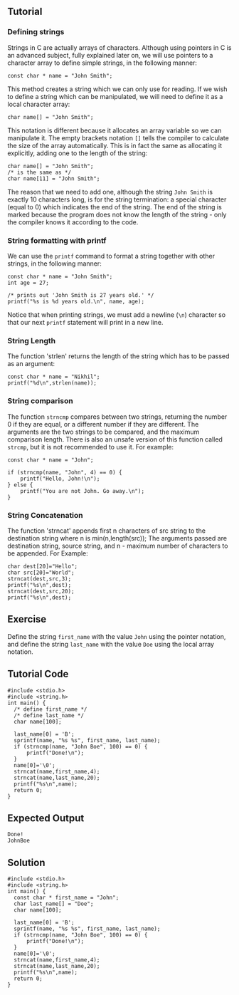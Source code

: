 Tutorial
--------

### Defining strings

Strings in C are actually arrays of characters. Although using pointers in C is an advanced subject, fully explained later on, we will use pointers to a character array to define simple strings, in the following manner:

    const char * name = "John Smith";

This method creates a string which we can only use for reading. 
If we wish to define a string which can be manipulated, we will need to define it as a local character array:

    char name[] = "John Smith";

This notation is different because it allocates an array variable so we can manipulate it. The empty brackets notation `[]` tells the
compiler to calculate the size of the array automatically. This is in fact the same as allocating it explicitly, adding one to 
the length of the string:

    char name[] = "John Smith";
    /* is the same as */
    char name[11] = "John Smith";

The reason that we need to add one, although the string `John Smith` is exactly 10 characters long, is for the string termination:
a special character (equal to 0) which indicates the end of the string. The end of the string is marked because the program
does not know the length of the string - only the compiler knows it according to the code.

### String formatting with printf

We can use the `printf` command to format a string together with other strings, in the following manner:

    const char * name = "John Smith";
    int age = 27;

    /* prints out 'John Smith is 27 years old.' */
    printf("%s is %d years old.\n", name, age);

Notice that when printing strings, we must add a newline (`\n`) character so that our next `printf` statement will print in a new line.

### String Length

The function 'strlen' returns the length of the string which has to be passed as an argument:

    const char * name = "Nikhil";
    printf("%d\n",strlen(name));        

### String comparison

The function `strncmp` compares between two strings, returning the number 0 if they are equal, or a different number if they are different.
The arguments are the two strings to be compared, and the maximum comparison length. There is also an unsafe version of this function
called `strcmp`, but it is not recommended to use it. For example:

    const char * name = "John";

    if (strncmp(name, "John", 4) == 0) {
        printf("Hello, John!\n");
    } else {
        printf("You are not John. Go away.\n");
    }

### String Concatenation

The function 'strncat' appends first n characters of src string to the destination string where n is min(n,length(src));
The arguments passed are destination string, source string, and n - maximum number of characters to be appended. For Example:

    char dest[20]="Hello";
    char src[20]="World";
    strncat(dest,src,3);
    printf("%s\n",dest);
    strncat(dest,src,20);
    printf("%s\n",dest);

Exercise
--------

Define the string `first_name` with the value `John` using the pointer notation, and define the string `last_name` with the value `Doe`
using the local array notation.

Tutorial Code
-------------

    #include <stdio.h>
    #include <string.h>
    int main() {
      /* define first_name */
      /* define last_name */
      char name[100];

      last_name[0] = 'B';
      sprintf(name, "%s %s", first_name, last_name);
      if (strncmp(name, "John Boe", 100) == 0) {
          printf("Done!\n");
      }
      name[0]='\0';
      strncat(name,first_name,4);
      strncat(name,last_name,20);
      printf("%s\n",name);
      return 0;
    }


Expected Output
---------------

    Done!
    JohnBoe

Solution
--------

    #include <stdio.h>
    #include <string.h>
    int main() {
      const char * first_name = "John";
      char last_name[] = "Doe";
      char name[100];

      last_name[0] = 'B';
      sprintf(name, "%s %s", first_name, last_name);
      if (strncmp(name, "John Boe", 100) == 0) {
          printf("Done!\n");
      }
      name[0]='\0';
      strncat(name,first_name,4);
      strncat(name,last_name,20);
      printf("%s\n",name);
      return 0;
    }
